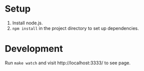 # Setup
1. Install node.js.
2. ```npm install``` in the project directory to set up dependencies.

# Development
Run ```make watch``` and visit http://localhost:3333/ to see page.
